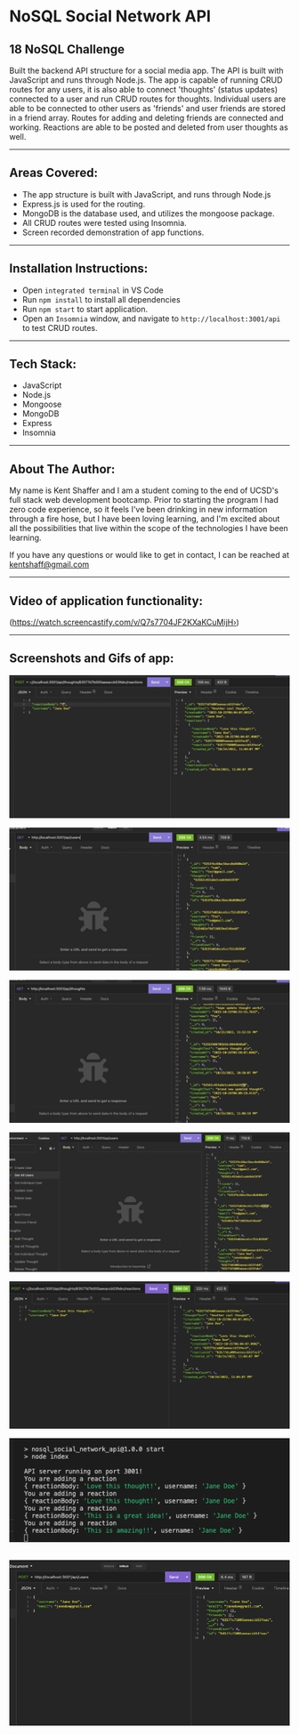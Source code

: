 # NoSQL Social Network API

## 18 NoSQL Challenge

Built the backend API structure for a social media app. The API is built with JavaScript and runs through Node.js. The app is capable of running CRUD routes for any users, it is also able to connect 'thoughts' (status updates) connected to a user and run CRUD routes for thoughts. Individual users are able to be connected to other users as 'friends' and user friends are stored in a friend array. Routes for adding and deleting friends are connected and working. Reactions are able to be posted and deleted from user thoughts as well. 

---

## Areas Covered:
* The app structure is built with JavaScript, and runs through Node.js
* Express.js is used for the routing.
* MongoDB is the database used, and utilizes the mongoose package.
* All CRUD routes were tested using Insomnia.
* Screen recorded demonstration of app functions.

---

## Installation Instructions:
* Open `integrated terminal` in VS Code
* Run `npm install` to install all dependencies
* Run `npm start` to start application.
* Open an `Insomnia` window, and navigate to `http://localhost:3001/api` to test CRUD routes.

---

## Tech Stack:
* JavaScript
* Node.js
* Mongoose
* MongoDB
* Express
* Insomnia

---

## About The Author:

My name is Kent Shaffer and I am a student coming to the end of UCSD's full stack web development bootcamp. Prior to starting the program I had zero code experience, so it feels I've been drinking in new information through a fire hose, but I have been loving learning, and I'm excited about all the possibilities that live within the scope of the technologies I have been learning.

If you have any questions or would like to get in contact, I can be reached at kentshaff@gmail.com 

---

## Video of application functionality: 

(https://watch.screencastify.com/v/Q7s7704JF2KXaKCuMijH›)

---
## Screenshots and Gifs of app:


![gif of creating a user thought](./Assets/thoughtCreationGif.gif)

![gif of getting an individual user](./Assets/getIndividualUserGif.gif)

![gif of deleting a user thought](./Assets/thoughtDeleteGif.gif)

![gif of deleting a user](./Assets/userDeleteGif.gif)

![screenshot of creating a reaction](./Assets/createReactionScreenshot.png)

![screenshot of the terminal response as a reaction is created](./Assets/reactionCreateResponseScreenshot.png)

![screenshot of creating a user](./Assets/createUserScreenshot.png)
---
